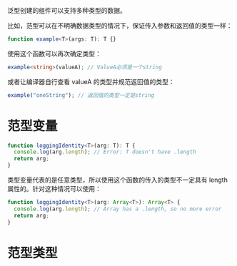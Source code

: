 泛型创建的组件可以支持多种类型的数据。

比如，范型可以在不明确数据类型的情况下，保证传入参数和返回值的类型一样：

```ts
function example<T>(args: T): T {}
```

使用这个函数可以再次确定类型：

```ts
example<string>(valueA); // ValueA必须是一个string
```

或者让编译器自行查看 valueA 的类型并规范返回值的类型：

```ts
example("oneString"); // 返回值的类型一定是string
```

# 范型变量

```ts
function loggingIdentity<T>(arg: T): T {
  console.log(arg.length); // Error: T doesn't have .length
  return arg;
}
```

类型变量代表的是任意类型，所以使用这个函数的传入的类型不一定具有 length 属性的。针对这种情况可以使用：

```ts
function loggingIdentity<T>(arg: Array<T>): Array<T> {
  console.log(arg.length); // Array has a .length, so no more error
  return arg;
}
```

# 范型类型
